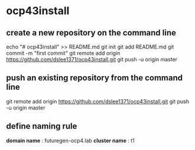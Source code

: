 # ocp43install

## create a new repository on the command line
echo "# ocp43install" >> README.md
git init
git add README.md
git commit -m "first commit"
git remote add origin https://github.com/dslee1371/ocp43install.git
git push -u origin master

## push an existing repository from the command line
git remote add origin https://github.com/dslee1371/ocp43install.git
git push -u origin master

## define naming rule 
**domain name** : futuregen-ocp4.lab
**cluster name** : t1



